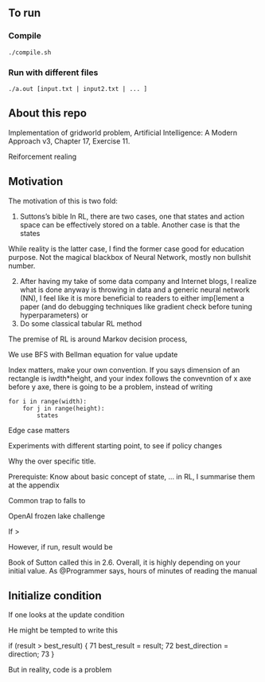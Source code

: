 ## To run
### Compile
`./compile.sh`
### Run with different files
`./a.out [input.txt | input2.txt | ... ]`

## About this repo
Implementation of gridworld problem, Artificial Intelligence: A Modern Approach v3, Chapter 17, Exercise 11.

Reiforcement realing


## Motivation
The motivation of this is two fold:


1. Suttons’s bible In RL, there are two cases, one that states and action space can be effectively stored on a table. Another case is that the states 

While reality is the latter case, I find the former case good for education purpose. Not the magical blackbox of Neural Network, mostly non bullshit number.

2. After having my take of some data company and Internet blogs, I realize what is done anyway is throwing in data and a generic neural network (NN), I feel like it is  more beneficial to readers to either imp[lement a paper (and do debugging techniques like gradient check before tuning hyperparameters) 
or
2. Do some classical tabular RL method

The premise of RL is around Markov decision process, 

We use BFS with Bellman equation for value update



Index matters, make your own convention. If you says dimension of an rectangle is iwdth*height, and your index follows the convevntion of x axe before y axe, there is going to be a problem, instead of writing

```
for i in range(width):
    for j in range(height):
        states
```

Edge case matters

Experiments with different starting point, to see if policy changes

Why the over specific title.

Prerequiste: Know about basic concept of state, … in RL, I summarise them at the appendix

Common trap to falls to

OpenAI frozen lake challenge

If > 


However, if run, result would be


Book of Sutton called this in 2.6. Overall, it is highly depending on your initial value. As @Programmer says, hours of minutes of reading the manual


## Initialize condition
If one looks at the update condition


He might be tempted to write this

if (result > best_result) {
 71                     best_result = result;
 72                     best_direction = direction;
 73                 }

But in reality, code is a problem
